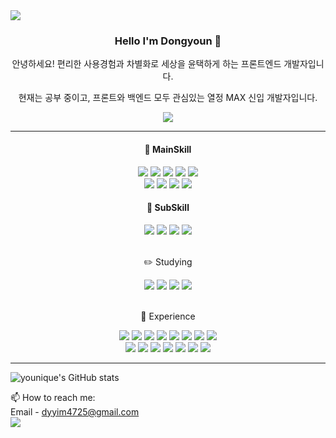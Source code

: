 <img src="https://capsule-render.vercel.app/api?type=Slice&color=auto&height=300&section=header&text=Im_younique&fontSize=60&animation=fadeIn&desc=Front-end&nbsp;developer&nbsp;providing&nbsp;convenient&nbsp;user&nbsp;experience&nbsp;and&nbsp;unique&nbsp;services&rotate=19&fontAlign=50&fontAlignY=30&descAlign=70&descAlignY=45&descSize=15" />

<div align="center">
  <h3>Hello I'm Dongyoun 👋</h3>
  <p>안녕하세요! 편리한 사용경험과 차별화로 세상을 윤택하게 하는 프론트엔드 개발자입니다.</p>
  <p>현재는 공부 중이고, 프론트와 백엔드 모두 관심있는 열정 MAX 신입 개발자입니다.</p>
  <a align="right" href="https://hits.seeyoufarm.com"><img src="https://hits.seeyoufarm.com/api/count/incr/badge.svg?url=https%3A%2F%2Fgithub.com%2FDongYounYim&count_bg=%232A2899&title_bg=%23AA4545&icon=&icon_color=%23954C4C&title=hits&edge_flat=false"/></a>
  <br/>
  <hr/>
  <h4>📓 MainSkill</h4>
  <img src="https://img.shields.io/badge/JavaScript-F7DF1E?style=flat&logo=JavaScript&logoColor=black">  <img src="https://img.shields.io/badge/HTML-E34F26?style=flat&logo=HTML5&logoColor=white"> <img src="https://img.shields.io/badge/CSS-1572B6?style=flat&logo=CSS3&logoColor=white"> <img src="https://img.shields.io/badge/jQuery-0769AD?style=flat&logo=jQuery&logoColor=white"> <img src="https://img.shields.io/badge/React-61DAFB?style=flat&logo=React&logoColor=black">
  <br />
  <img src="https://img.shields.io/badge/TypeScript-3178C6?style=flat&logo=TypeScript&logoColor=white"/>
   <img src="https://img.shields.io/badge/Sass-CC6699?style=flat&logo=Sass&logoColor=white"/>
   <img src="https://img.shields.io/badge/Next.js-000000?style=flat&logo=Next.js&logoColor=white"/>
   <img src="https://img.shields.io/badge/TailwindCSS-06B6D4?style=flat&logo=TailwindCSS&logoColor=white"/>
  <br />
  <h4>📄 SubSkill</h4>
  <img src="https://img.shields.io/badge/Python-3776AB?style=flat&logo=Python&logoColor=white"> <img src="https://img.shields.io/badge/Java-007396?style=flat&logo=Java&logoColor=white"> <img src="https://img.shields.io/badge/Flutter-02569B?style=flat&logo=Flutter&logoColor=black"> <img src="https://img.shields.io/badge/Dart-0175C2?style=flat&logo=Dart&logoColor=white">
  <br />
  <br />
  <p>✏️ Studying</p>
   <img src="https://img.shields.io/badge/Docker-2496ED?style=flat&logo=Docker&logoColor=white"/>
   <img src="https://img.shields.io/badge/Three.js-000000?style=flat&logo=Three.js&logoColor=white"/>
   <img src="https://img.shields.io/badge/Svelte-FF3E00?style=flat&logo=Svelte&logoColor=white"/>
   <img src="https://img.shields.io/badge/Jest-C21325?style=flat&logo=Jest&logoColor=white"/>
  <br />
  <br />
   <p> 🐣 Experience</p>
   <img src="https://img.shields.io/badge/Node.js-339933?style=flat&logo=Node.js&logoColor=white"/>
   <img src="https://img.shields.io/badge/Django-092E20?style=flat&logo=Django&logoColor=white"/>
   <img src="https://img.shields.io/badge/Flask-000000?style=flat&logo=Flask&logoColor=white"/>
   <img src="https://img.shields.io/badge/MySQL-4479A1?style=flat&logo=MySQL&logoColor=white"/>
   <img src="https://img.shields.io/badge/Elasticsearch-005571?style=flat&logo=Elasticsearch&logoColor=white"/>
   <img src="https://img.shields.io/badge/AWS-232F3E?style=flat&logo=Amazon AWS&logoColor=white"/>
   <img src="https://img.shields.io/badge/Firebase-FFCA28?style=flat&logo=Firebase&logoColor=white"/>
   <img src="https://img.shields.io/badge/Linux-FCC624?style=flat&logo=Linux&logoColor=white"/>
   <br/>
   <img src="https://img.shields.io/badge/Gunicorn-499848?style=flat&logo=Gunicorn&logoColor=white"/>
   <img src="https://img.shields.io/badge/NGINX-009639?style=flat&logo=NGINX&logoColor=white"/>
   <img src="https://img.shields.io/badge/Prettier-F7B93E?style=flat&logo=Prettier&logoColor=white"/>
   <img src="https://img.shields.io/badge/ESLint-4B32C3?style=flat&logo=ESLint&logoColor=white"/>
   <img src="https://img.shields.io/badge/Figma-F42E1E?style=flat&logo=Figma&logoColor=white"/>
   <img src="https://img.shields.io/badge/MUI-007FFF?style=flat&logo=MUI&logoColor=white"/>
   <img src="https://img.shields.io/badge/Storybook-FF4785?style=flat&logo=Storybook&logoColor=white"/>
</div>

<hr/>

![younique's GitHub stats](https://github-readme-stats.vercel.app/api?username=Im-younique&count_private=true&show_icons=true&theme=cobalt)

<!--알고리즘 티어 넣기-->

📫 How to reach me: <br /> Email - dyyim4725@gmail.com <br /> 
   <img src="https://img.shields.io/badge/im_younique-E4405F?style=flat&logo=Instagram&logoColor=white"/>

<!--
**DongYounYim/DongYounYim** is a ✨ _special_ ✨ repository because its `README.md` (this file) appears on your GitHub profile.

Here are some ideas to get you started:

- 🔭 I’m currently working on ...
- 🌱 I’m currently learning ...
- 👯 I’m looking to collaborate on ...
- 🤔 I’m looking for help with ...
- 💬 Ask me about ...
- 📫 How to reach me: ...
- 😄 Pronouns: ...
- ⚡ Fun fact: ...
-->
